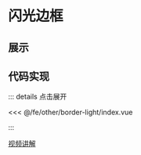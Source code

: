# 闪光边框

## 展示

<script setup>
import demo from "./index.vue"
</script>

<demo></demo>

## 代码实现

::: details 点击展开

<<< @/fe/other/border-light/index.vue

:::

[视频讲解](https://www.douyin.com/search/渡一前端必修课_鼠标移动的高亮边框效果)
